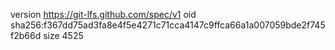 version https://git-lfs.github.com/spec/v1
oid sha256:f367dd75ad3fa8e4f5e4271c71cca4147c9ffca66a1a007059bde2f745f2b66d
size 4525
